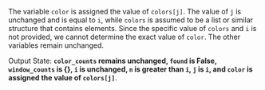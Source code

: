 The variable `color` is assigned the value of `colors[j]`. The value of `j` is unchanged and is equal to `i`, while `colors` is assumed to be a list or similar structure that contains elements. Since the specific value of `colors` and `i` is not provided, we cannot determine the exact value of `color`. The other variables remain unchanged.

Output State: **`color_counts` remains unchanged, `found` is False, `window_counts` is {}, `i` is unchanged, `n` is greater than `i`, `j` is `i`, and `color` is assigned the value of `colors[j]`**.